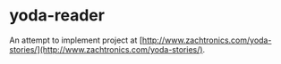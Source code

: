 # yoda-reader

An attempt to implement project at [http://www.zachtronics.com/yoda-stories/](http://www.zachtronics.com/yoda-stories/).